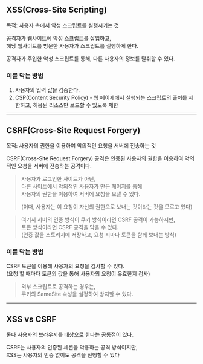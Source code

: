 ## XSS(Cross-Site Scripting)

목적: 사용자 측에서 악성 스크립트를 실행시키는 것

공격자가 웹사이트에 악성 스크립트를 삽입하고,  
해당 웹사이트를 방문한 사용자가 스크립트를 실행하게 한다.  

공격자가 주입한 악성 스크립트를 통해, 다른 사용자의 정보를 탈취할 수 있다.

### 이를 막는 방법

1. 사용자의 입력 값을 검증한다.
2. CSP(Content Security Policy) - 웹 페이제에서 실행되는 스크립트의 출처를 제한하고, 허용된 리소스만 로드할 수 있도록 제한

---

## CSRF(Cross-Site Request Forgery)

목적: 사용자의 권한을 이용하여 악의적인 요청을 서버에 전송하는 것

CSRF(Cross-Site Request Forgery) 공격은 인증된 사용자의 권한을 이용하여 악의적인 요청을 서버에 전송하는 공격이다.

> 사용자가 로그인한 사이트가 아닌,  
> 다른 사이트에서 악의적인 사용자가 만든 페이지를 통해  
> 사용자의 권한을 이용하여 서버에 요청을 보낼 수 있다.
> 
> (이때, 사용자는 이 요청이 자신의 권한으로 보내는 것이라는 것을 모르고 있다)

> 여기서 서버의 인증 방식이 쿠키 방식이라면 CSRF 공격이 가능하지만,  
> 토큰 방식이라면 CSRF 공격을 막을 수 있다.  
> (인증 값을 스토리지에 저장하고, 요청 시마다 토큰을 함께 보내는 방식)

### 이를 막는 방법

CSRF 토큰을 이용해 사용자의 요청을 검사할 수 있다.  
(요청 할 때마다 토큰의 값을 통해 사용자의 요청이 유효한지 검사)

> 외부 스크립트로 공격하는 경우는,  
> 쿠키의 SameSite 속성을 설정하여 방지할 수 있다.

---

## XSS vs CSRF

둘다 사용자의 브라우저를 대상으로 한다는 공통점이 있다.

CSRF는 사용자의 인증된 세션을 악용하는 공격 방식이지만,  
XSS는  사용자의 인증 없이도 공격을 진행할 수 있다